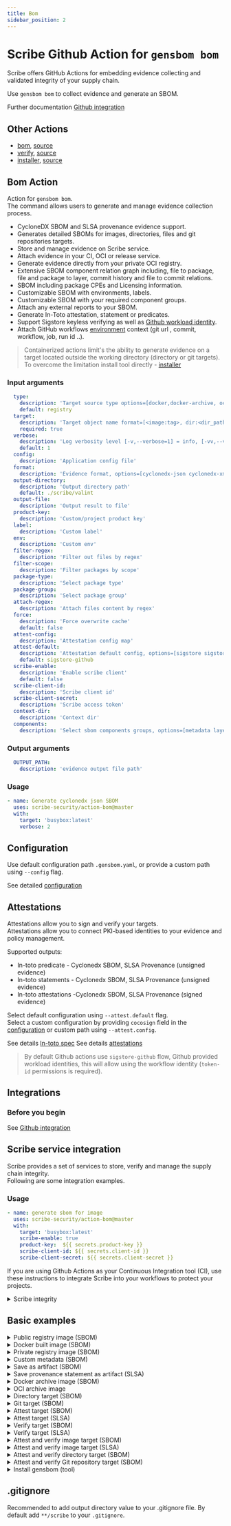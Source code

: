 ```yaml
---
title: Bom
sidebar_position: 2
---
```

# Scribe Github Action for `gensbom bom`
Scribe offers GitHub Actions for embedding evidence collecting and validated integrity of your supply chain.

Use `gensbom bom` to collect evidence and generate an SBOM.

Further documentation [Github integration](https://scribe-security.netlify.app/docs/ci-integrations/github/)

## Other Actions
* [bom](action-bom.md), [source](https://github.com/scribe-security/action-bom)
* [verify](action-verify.md), [source](https://github.com/scribe-security/action-verify)
* [installer](action-installer.md), [source](https://github.com/scribe-security/action-installer)
<!-- * [integrity report - action](https://github.com/scribe-security/action-report/README.md) -->

## Bom Action
Action for `gensbom bom`. <br />
The command allows users to generate and manage evidence collection process.
- CycloneDX SBOM and SLSA provenance evidence support. 
- Generates detailed SBOMs for images, directories, files and git repositories targets.
- Store and manage evidence on Scribe service.
- Attach evidence in your CI, OCI or release service.
- Generate evidence directly from your private OCI registry.
- Extensive SBOM component relation graph including, file to package, file and package to layer, commit history and file to commit relations.
- SBOM including package CPEs and Licensing information.
- Customizable SBOM with environments, labels.
- Customizable SBOM with your required component groups.
- Attach any external reports to your SBOM.
- Generate In-Toto attestation, statement or predicates.
- Support Sigstore keyless verifying as well as [Github workload identity](https://docs.github.com/en/actions/deployment/security-hardening-your-deployments/about-security-hardening-with-openid-connect).
- Attach GitHub workflows [environment](https://docs.github.com/en/actions/learn-github-actions/environment-variables) context (git url , commit, workflow, job, run id ..).

> Containerized actions limit's the ability to generate evidence on a target located outside the working directory (directory or git targets). <br />
To overcome the limitation install tool directly - [installer](https://github.com/scribe-security/action-installer/README.md)

### Input arguments
```yaml
  type:
    description: 'Target source type options=[docker,docker-archive, oci-archive, dir, registry, git]'
    default: registry
  target:
    description: 'Target object name format=[<image:tag>, dir:<dir_path>, <git_path>]'
    required: true
  verbose:
    description: 'Log verbosity level [-v,--verbose=1] = info, [-vv,--verbose=2] = debug'
    default: 1
  config:
    description: 'Application config file'
  format:
    description: 'Evidence format, options=[cyclonedx-json cyclonedx-xml attest-cyclonedx-json statement-cyclonedx-json predicate-cyclonedx-json attest-slsa statement-slsa predicate-slsa]'
  output-directory:
    description: 'Output directory path'
    default: ./scribe/valint
  output-file:
    description: 'Output result to file'
  product-key:
    description: 'Custom/project product key'
  label:
    description: 'Custom label'
  env:
    description: 'Custom env'
  filter-regex:
    description: 'Filter out files by regex'
  filter-scope:
    description: 'Filter packages by scope'
  package-type:
    description: 'Select package type'
  package-group:
    description: 'Select package group'
  attach-regex:
    description: 'Attach files content by regex'
  force:
    description: 'Force overwrite cache'
    default: false
  attest-config:
    description: 'Attestation config map'
  attest-default:
    description: 'Attestation default config, options=[sigstore sigstore-github x509]'
    default: sigstore-github
  scribe-enable:
    description: 'Enable scribe client'
    default: false
  scribe-client-id:
    description: 'Scribe client id' 
  scribe-client-secret:
    description: 'Scribe access token' 
  context-dir:
    description: 'Context dir' 
  components:
    description: 'Select sbom components groups, options=[metadata layers packages syft files dep commits]'
```

### Output arguments
```yaml
  OUTPUT_PATH:
    description: 'evidence output file path'
```

### Usage
```yaml
- name: Generate cyclonedx json SBOM
  uses: scribe-security/action-bom@master
  with:
    target: 'busybox:latest'
    verbose: 2
```

## Configuration

Use default configuration path `.gensbom.yaml`, or provide a custom path using `--config` flag.

See detailed [configuration](docs/configuration.md)

## Attestations 
Attestations allow you to sign and verify your targets. <br />
Attestations allow you to connect PKI-based identities to your evidence and policy management.  <br />

Supported outputs:
- In-toto predicate - Cyclonedx SBOM, SLSA Provenance (unsigned evidence)
- In-toto statements - Cyclonedx SBOM, SLSA Provenance (unsigned evidence)
- In-toto attestations -Cyclonedx SBOM, SLSA Provenance (signed evidence)

Select default configuration using `--attest.default` flag. <br />
Select a custom configuration by providing `cocosign` field in the [configuration](docs/configuration.md) or custom path using `--attest.config`.

See details [In-toto spec](https://github.com/in-toto/attestation)
See details [attestations](docs/attestations.md)

>By default Github actions use `sigstore-github` flow, Github provided workload identities, this will allow using the workflow identity (`token-id` permissions is required).

## Integrations

### Before you begin
See [Github integration](https://scribe-security.netlify.app/docs/ci-integrations/github/)

## Scribe service integration
Scribe provides a set of services to store, verify and manage the supply chain integrity. <br />
Following are some integration examples.

### Usage
```yaml
- name: generate sbom for image
  uses: scribe-security/action-bom@master
  with:
    target: 'busybox:latest'
    scribe-enable: true
    product-key:  ${{ secrets.product-key }}
    scribe-client-id: ${{ secrets.client-id }}
    scribe-client-secret: ${{ secrets.client-secret }}
```

If you are using Github Actions as your Continuous Integration tool (CI), use these instructions to integrate Scribe into your workflows to protect your projects.

<details>
  <summary>  Scribe integrity </summary>

Full workflow example of a workflow, upload evidence on source and image to Scribe. <br />
Verifying the  target integrity on Scribe.

```YAML
name: example workflow

on: 
  push:
    tags:
      - "*"

jobs:
  scribe-evidence-test:
    runs-on: ubuntu-latest
    steps:

      - uses: actions/checkout@v2
        with:
          fetch-depth: 0

      - uses: actions/checkout@v3
        with:
          repository: mongo-express/mongo-express
          ref: refs/tags/v1.0.0-alpha.4
          path: mongo-express-scm

      - name: gensbom Scm generate bom, upload to scribe
        id: gensbom_bom_scm
        uses: scribe-security/action-bom@master
        with:
           type: dir
           target: 'mongo-express-scm'
           verbose: 2
           scribe-enable: true
           product-key:  ${{ secrets.product-key }}
           scribe-client-id: ${{ secrets.client-id }}
           scribe-client-secret: ${{ secrets.client-secret }}

      - name: Build and push remote
        uses: docker/build-push-action@v2
        with:
          context: .
          push: true
          tags: mongo-express:1.0.0-alpha.4

      - name: gensbom Image generate bom, upload to scribe
        id: gensbom_bom_image
        uses: scribe-security/action-bom@master
        with:
           target: 'mongo-express:1.0.0-alpha.4'
           verbose: 2
           scribe-enable: true
           product-key:  ${{ secrets.product-key }}
           scribe-client-id: ${{ secrets.client-id }}
           scribe-client-secret: ${{ secrets.client-secret }}

      - uses: actions/upload-artifact@v3
        with:
          name: scribe-evidence
          path: |
            ${{ steps.gensbom_bom_scm.outputs.OUTPUT_PATH }}
            ${{ steps.gensbom_bom_image.outputs.OUTPUT_PATH }}
```
</details>

## Basic examples
<details>
  <summary>  Public registry image (SBOM) </summary>

Create SBOM for remote `busybox:latest` image.

```YAML
- name: Generate cyclonedx json SBOM
  uses: scribe-security/action-bom@master
  with:
    target: 'busybox:latest'
    format: json
``` 

</details>

<details>
  <summary>  Docker built image (SBOM) </summary>

Create SBOM for image built by local docker `image_name:latest` image, overwrite cache.

```YAML
- name: Generate cyclonedx json SBOM
  uses: scribe-security/action-bom@master
  with:
    type: docker
    target: 'image_name:latest'
    format: json
    force: true
``` 
</details>

<details>
  <summary>  Private registry image (SBOM) </summary>

Custom private registry, output verbose (debug level) log output.

```YAML
- name: Generate cyclonedx json SBOM
  uses: scribe-security/action-bom@master
  with:
    target: 'scribesecuriy.jfrog.io/scribe-docker-local/stub_remote:latest'
    verbose: 2
    force: true
```
</details>

<details>
  <summary>  Custom metadata (SBOM) </summary>

Custom metadata added to SBOM.

```YAML
- name: Generate cyclonedx json SBOM - add metadata - labels, envs, name
  id: gensbom_labels
  uses: scribe-security/action-bom@master
  with:
      target: 'busybox:latest'
      verbose: 2
      format: json
      force: true
      name: name_value
      env: test_env
      label: test_label
  env:
    test_env: test_env_value
```
</details>


<details>
  <summary> Save as artifact (SBOM) </summary>

Using action `OUTPUT_PATH` output argument you can access the generated SBOM and store it as an artifact.

> Use action `output-file: <my_custom_path>` input argument to set a custom output path.

```YAML
- name: Generate cyclonedx json SBOM
  id: gensbom_json
  uses: scribe-security/action-bom@master
  with:
    target: 'busybox:latest'
    output-file: my_sbom.json
    format: json

- uses: actions/upload-artifact@v2
  with:
    name: scribe-sbom
    path: ${{ steps.gensbom_json.outputs.OUTPUT_PATH }}

- uses: actions/upload-artifact@v2
  with:
    name: scribe-evidence
    path: scribe/
``` 
</details>

<details>
  <summary> Save provenance statement as artifact (SLSA) </summary>

Using action `OUTPUT_PATH` output argument you can access the generated SLSA provenance statement and store it as an artifact.

> Use action `output-file: <my_custom_path>` input argument to set a custom output path.

```YAML
- name: Generate SLSA provenance statement
  id: gensbom_slsa_statement
  uses: scribe-security/action-bom@master
  with:
    target: 'busybox:latest'
    format: statement-slsa

- uses: actions/upload-artifact@v2
  with:
    name: provenance
    path: ${{ steps.gensbom_slsa_statement.outputs.OUTPUT_PATH }}
``` 
</details>

<details>
  <summary> Docker archive image (SBOM) </summary>

Create SBOM for local `docker save ...` output.

```YAML
- name: Build and save local docker archive
  uses: docker/build-push-action@v2
  with:
    context: .
    file: .GitHub/workflows/fixtures/Dockerfile_stub
    tags: scribesecuriy.jfrog.io/scribe-docker-public-local/stub_local:latest
    outputs: type=docker,dest=stub_local.tar

- name: Generate cyclonedx json SBOM
  uses: scribe-security/action-bom@master
  with:
    type: docker-archive
    target: '/GitHub/workspace/stub_local.tar'
``` 
</details>

<details>
  <summary> OCI archive image </summary>

Create SBOM for the local oci archive.

```YAML
- name: Build and save local oci archive
  uses: docker/build-push-action@v2
  with:
    context: .
    file: .GitHub/workflows/fixtures/Dockerfile_stub
    tags: scribesecuriy.jfrog.io/scribe-docker-public-local/stub_local:latest
    outputs: type=oci,dest=stub_oci_local.tar

- name: Generate cyclonedx json SBOM
  uses: scribe-security/action-bom@master
  with:
    type: oci-archive
    target: '/GitHub/workspace/stub_oci_local.tar'
``` 
</details>

<details>
  <summary> Directory target (SBOM) </summary>

Create SBOM for a local directory.

```YAML
- name: Create dir
  run: |
    mkdir testdir
    echo "test" > testdir/test.txt

- name: gensbom attest dir
  id: gensbom_attest_dir
  uses: scribe-security/action-bom@master
  with:
    type: dir
    target: 'testdir'
``` 
</details>


<details>
  <summary> Git target (SBOM) </summary>

Create SBOM for `mongo-express` remote git repository.

```YAML
- name: Generate cyclonedx json SBOM
  uses: scribe-security/action-bom@master
  with:
    type: git
    target: 'https://github.com/mongo-express/mongo-express.git'
    format: json
``` 

Create SBOM for `my_repo` local git repository.

```YAML

- uses: actions/checkout@v3
  with:
    fetch-depth: 0
    path: my_repo

- name: Generate cyclonedx json SBOM
  uses: scribe-security/action-bom@master
  with:
    type: git
    target: 'my_repo'
    format: json
``` 

</details>

<details>
  <summary> Attest target (SBOM) </summary>

Create and sign SBOM targets. <br />
By default the `sigstore-github` flow is used, GitHub workload identity and Sigstore (Fulcio, Rekor).

>Default attestation config **Required** `id-token` permission access. <br />

```YAML
job_example:
  runs-on: ubuntu-latest
  permissions:
    id-token: write
  steps:
    - name: gensbom attest
      uses: scribe-security/action-bom@master
      with:
          target: 'busybox:latest'
          format: attest
``` 

</details>

<details>
  <summary> Attest target (SLSA) </summary>

Create and sign SLSA targets. <br />
By default the `sigstore-github` flow is used, GitHub workload identity and Sigstore (Fulcio, Rekor).

>Default attestation config **Required** `id-token` permission access.

```YAML
job_example:
  runs-on: ubuntu-latest
  permissions:
    id-token: write
  steps:
    - name: gensbom attest
    uses: scribe-security/action-bom@master
    with:
        target: 'busybox:latest'
        format: attest-slsa
``` 
</details>

<details>
  <summary> Verify target (SBOM) </summary>

Verify targets against a signed attestation. <br />

Default attestation config: `sigstore-github` - sigstore (Fulcio, Rekor). <br />
Gensbom will look for both a bom or slsa attestation to verify against.  <br />

```YAML
- name: gensbom verify
  uses: scribe-security/action-verify@master
  with:
    target: 'busybox:latest'
``` 

</details>

<details>
  <summary> Verify target (SLSA) </summary>

Verify targets against a signed attestation. <br />

Default attestation config: `sigstore-github` - sigstore (Fulcio, Rekor). <br />
Tool will look for sbom or slsa attestation to verify against. <br />

```YAML
- name: gensbom verify
  uses: scribe-security/action-verify@master
  with:
    target: 'busybox:latest'
    input-format: attest-slsa
``` 

</details>

<details>
  <summary> Attest and verify image target (SBOM) </summary>

Full job example of a image signing and verifying flow.

```YAML
gensbom-busybox-test:
  runs-on: ubuntu-latest
  permissions:
    contents: read
    packages: write
    id-token: write
  steps:

    - uses: actions/checkout@v2
      with:
        fetch-depth: 0

    - name: gensbom attest
      id: gensbom_attest
      uses: scribe-security/action-bom@master
      with:
          target: 'busybox:latest'
          verbose: 2
          format: attest
          force: true

    - name: gensbom verify
      id: gensbom_verify
      uses: scribe-security/action-verify@master
      with:
          target: 'busybox:latest'
          verbose: 2

    - uses: actions/upload-artifact@v2
      with:
        name: gensbom-busybox-test
        path: scribe/gensbom
``` 

</details>

<details>
  <summary> Attest and verify image target (SLSA) </summary>

Full job example of a image signing and verifying flow.

```YAML
gensbom-busybox-test:
  runs-on: ubuntu-latest
  permissions:
    contents: read
    packages: write
    id-token: write
  steps:

    - uses: actions/checkout@v2
      with:
        fetch-depth: 0

    - name: gensbom attest slsa
      id: gensbom_attest
      uses: scribe-security/action-bom@master
      with:
          target: 'busybox:latest'
          verbose: 2
          format: attest-slsa
          force: true

    - name: gensbom verify attest slsa
      id: gensbom_verify
      uses: scribe-security/action-verify@master
      with:
          target: 'busybox:latest'
          input-format: attest-slsa
          verbose: 2

    - uses: actions/upload-artifact@v2
      with:
        name: gensbom-busybox-test
        path: scribe/gensbom
``` 

</details>

<details>
  <summary> Attest and verify directory target (SBOM) </summary>

Full job example of a directory signing and verifying flow.

```YAML
gensbom-dir-test:
  runs-on: ubuntu-latest
  permissions:
    contents: read
    packages: write
    id-token: write
  steps:

    - uses: actions/checkout@v2
      with:
        fetch-depth: 0

    - name: gensbom attest workdir
      id: gensbom_attest_dir
      uses: scribe-security/action-bom@master
      with:
          type: dir
          target: '/GitHub/workspace/'
          verbose: 2
          format: attest
          force: true

    - name: gensbom verify workdir
      id: gensbom_verify_dir
      uses: scribe-security/action-verify@master
      with:
          type: dir
          target: '/GitHub/workspace/'
          verbose: 2
    
    - uses: actions/upload-artifact@v2
      with:
        name: gensbom-workdir-evidence
        path: |
          scribe/gensbom      
``` 

</details>

<details>
  <summary> Attest and verify Git repository target (SBOM) </summary>

Full job example of a git repository signing and verifying flow.
> Support for both local (path) and remote git (url) repositories.

```YAML
gensbom-dir-test:
  runs-on: ubuntu-latest
  permissions:
    contents: read
    packages: write
    id-token: write
  steps:

    - uses: actions/checkout@v3
      with:
        fetch-depth: 0

    - name: gensbom attest local repo
      id: gensbom_attest_dir
      uses: scribe-security/action-bom@master
      with:
          type: git
          target: '/GitHub/workspace/my_repo'
          verbose: 2
          format: attest
          force: true

    - name: gensbom verify local repo
      id: gensbom_verify_dir
      uses: scribe-security/action-verify@master
      with:
          type: git
          target: '/GitHub/workspace/my_repo'
          verbose: 2
    
    - uses: actions/upload-artifact@v3
      with:
        name: gensbom-git-evidence
        path: |
          scribe/gensbom      
``` 

</details>

<details>
  <summary> Install gensbom (tool) </summary>

Install gensbom as a tool
```YAML
- name: install gensbom
  uses: scribe-security/action-installer@master

- name: gensbom run
  run: |
    gensbom --version
    gensbom busybox:latest -vv
``` 
</details>

## .gitignore
Recommended to add output directory value to your .gitignore file.
By default add `**/scribe` to your `.gitignore`.

